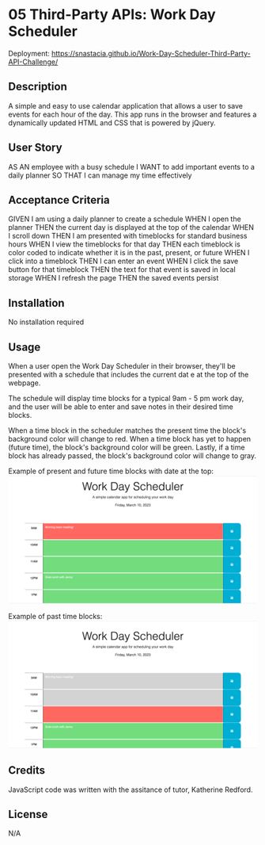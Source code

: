 # 05 Third-Party APIs: Work Day Scheduler

Deployment: https://snastacia.github.io/Work-Day-Scheduler-Third-Party-API-Challenge/

## Description

A simple and easy to use calendar application that allows a user to save events for each hour of the day. This app runs in the browser and features a dynamically updated HTML and CSS that is powered by jQuery.

## User Story

AS AN employee with a busy schedule
I WANT to add important events to a daily planner
SO THAT I can manage my time effectively

## Acceptance Criteria

GIVEN I am using a daily planner to create a schedule
WHEN I open the planner
THEN the current day is displayed at the top of the calendar
WHEN I scroll down
THEN I am presented with timeblocks for standard business hours
WHEN I view the timeblocks for that day
THEN each timeblock is color coded to indicate whether it is in the past, present, or future
WHEN I click into a timeblock
THEN I can enter an event
WHEN I click the save button for that timeblock
THEN the text for that event is saved in local storage
WHEN I refresh the page
THEN the saved events persist

## Installation

No installation required

## Usage

When a user open the Work Day Scheduler in their browser, they'll be presented with a schedule that includes the current dat e at the top of the webpage. 

The schedule will display time blocks for a typical 9am - 5 pm work day, and the user will be able to enter and save notes in their desired time blocks. 

When a time block in the scheduler matches the present time the block's background color will change to red. When a time block has yet to happen (future time), the block's background color will be green. Lastly, if a time block has already passed, the block's background color will change to gray. 

Example of present and future time blocks with date at the top: 
![alt text](Assets/deployed1.png)

Example of past time blocks: 
![alt text](Assets/deployed2.png)

## Credits

JavaScript code was written with the assitance of tutor, Katherine Redford. 

## License

N/A
